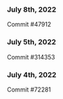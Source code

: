 ### July 8th, 2022

Commit #47912

### July 5th, 2022

Commit #314353


### July 4th, 2022

Commit #72281
